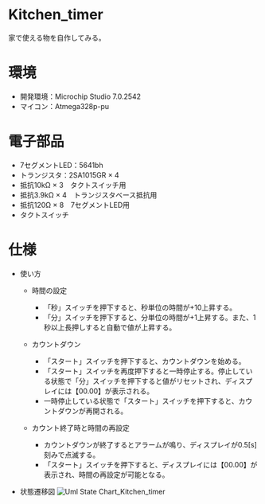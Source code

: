 # Kitchen_timer

家で使える物を自作してみる。


# 環境
* 開発環境：Microchip Studio 7.0.2542
* マイコン：Atmega328p-pu

# 電子部品
* 7セグメントLED：5641bh
* トランジスタ：2SA1015GR × 4
* 抵抗10kΩ × 3　タクトスイッチ用   
* 抵抗3.9kΩ × 4　トランジスタベース抵抗用
* 抵抗120Ω × 8　7セグメントLED用
* タクトスイッチ

# 仕様
* 使い方
  - 時間の設定
    - 「秒」スイッチを押下すると、秒単位の時間が+10上昇する。
    - 「分」スイッチを押下すると、分単位の時間が+1上昇する。また、1秒以上長押しすると自動で値が上昇する。

  - カウントダウン
    - 「スタート」スイッチを押下すると、カウントダウンを始める。
    - 「スタート」スイッチを再度押下すると一時停止する。停止している状態で「分」スイッチを押下すると値がリセットされ、ディスプレイには【00.00】が表示される。
    - 一時停止している状態で「スタート」スイッチを押下すると、カウントダウンが再開される。

  - カウント終了時と時間の再設定
    - カウントダウンが終了するとアラームが鳴り、ディスプレイが0.5[s]刻みで点滅する。
    - 「スタート」スイッチを押下すると、ディスプレイには【00.00】が表示され、時間の再設定が可能となる。

* 状態遷移図
![Uml State Chart_Kitchen_timer](https://user-images.githubusercontent.com/61465092/111067222-a2a5b980-8506-11eb-8ee8-04d1a45f2230.png)


